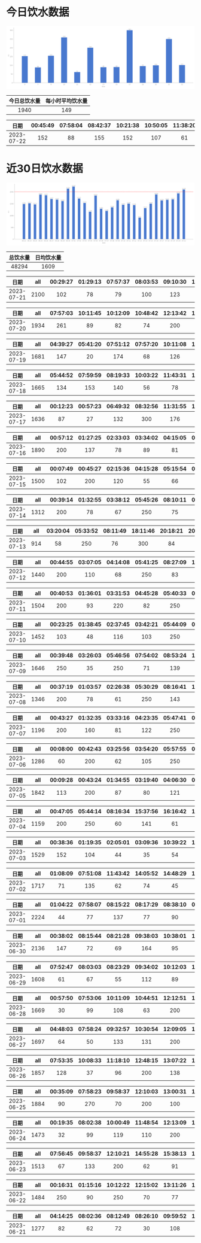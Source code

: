 # 今日饮水数据

<div align=center>
<img src="today.png" style="zoom: 100%;" />

| 今日总饮水量 | 每小时平均饮水量 |
| :----: | :----: |
| 1940 | 149 |
</div>

| 日期 | 00:45:49 | 07:58:04 | 08:42:37 | 10:21:38 | 10:50:05 | 11:38:20 | 12:09:30 | 13:20:41 | 15:08:36 | 17:14:43 | 17:35:35 | 19:43:14 | 20:41:25 | 21:30:57 | 22:09:06 |
| :----: | :----: | :----: | :----: | :----: | :----: | :----: | :----: | :----: | :----: | :----: | :----: | :----: | :----: | :----: | :----: |
| 2023-07-22 | 152 | 88 | 155 | 152 | 107 | 61 | 200 | 89 | 90 | 200 | 100 | 95 | 100 | 250 | 101 |

# 近30日饮水数据

<div align=center>
<img src="30.png"style="zoom: 100%;" />

| 总饮水量 | 日均饮水量 |
| :----: | :----: |
| 48294 | 1609 |
</div>

| 日期 | all | 00:29:27 | 01:29:13 | 07:57:37 | 08:03:53 | 09:10:30 | 10:18:18 | 12:16:01 | 13:23:37 | 14:00:41 | 14:36:17 | 15:27:00 | 16:10:18 | 17:13:16 | 17:53:41 | 18:47:44 | 21:16:56 | 21:47:44 | 23:45:22 |
| :----: | :----: | :----: | :----: | :----: | :----: | :----: | :----: | :----: | :----: | :----: | :----: | :----: | :----: | :----: | :----: | :----: | :----: | :----: | :----: |
| 2023-07-21 | 2100 | 102 | 78 | 79 | 100 | 123 | 60 | 200 | 133 | 60 | 93 | 79 | 126 | 200 | 129 | 77 | 300 | 78 | 83 |

| 日期 | all | 07:57:03 | 10:11:45 | 10:12:09 | 10:48:42 | 12:13:42 | 13:03:03 | 14:16:40 | 15:14:40 | 17:10:34 | 18:17:21 | 18:49:10 | 20:58:14 | 21:55:41 |
| :----: | :----: | :----: | :----: | :----: | :----: | :----: | :----: | :----: | :----: | :----: | :----: | :----: | :----: | :----: |
| 2023-07-20 | 1934 | 261 | 89 | 82 | 74 | 200 | 81 | 30 | 84 | 200 | 115 | 154 | 64 | 500 |

| 日期 | all | 04:39:27 | 05:41:20 | 07:51:12 | 07:57:20 | 10:11:08 | 12:15:01 | 13:05:12 | 14:09:07 | 15:29:27 | 17:17:00 | 19:19:46 | 20:17:18 | 21:21:44 | 23:08:48 |
| :----: | :----: | :----: | :----: | :----: | :----: | :----: | :----: | :----: | :----: | :----: | :----: | :----: | :----: | :----: | :----: |
| 2023-07-19 | 1681 | 147 | 20 | 174 | 68 | 126 | 200 | 104 | 109 | 82 | 200 | 60 | 64 | 250 | 77 |

| 日期 | all | 05:44:52 | 07:59:59 | 08:19:33 | 10:03:22 | 11:43:31 | 12:15:46 | 13:03:46 | 14:09:01 | 17:10:54 | 20:31:44 | 22:10:03 | 23:16:01 |
| :----: | :----: | :----: | :----: | :----: | :----: | :----: | :----: | :----: | :----: | :----: | :----: | :----: | :----: |
| 2023-07-18 | 1665 | 134 | 153 | 140 | 56 | 78 | 200 | 143 | 217 | 65 | 54 | 300 | 125 |

| 日期 | all | 00:12:23 | 00:57:23 | 06:49:32 | 08:32:56 | 11:31:55 | 14:05:17 | 15:43:56 | 19:31:37 | 19:55:04 | 20:20:09 | 22:11:04 | 23:48:04 |
| :----: | :----: | :----: | :----: | :----: | :----: | :----: | :----: | :----: | :----: | :----: | :----: | :----: | :----: |
| 2023-07-17 | 1636 | 87 | 27 | 132 | 300 | 176 | 138 | 135 | 125 | 89 | 99 | 250 | 78 |

| 日期 | all | 00:57:12 | 01:27:25 | 02:33:03 | 03:34:02 | 04:15:05 | 04:46:08 | 05:41:38 | 07:50:50 | 09:09:51 | 09:26:27 | 16:29:34 | 16:59:51 | 19:18:23 | 20:08:19 | 22:55:24 |
| :----: | :----: | :----: | :----: | :----: | :----: | :----: | :----: | :----: | :----: | :----: | :----: | :----: | :----: | :----: | :----: | :----: |
| 2023-07-16 | 1890 | 200 | 137 | 78 | 89 | 81 | 118 | 250 | 28 | 79 | 64 | 116 | 130 | 70 | 200 | 250 |

| 日期 | all | 00:07:49 | 00:45:27 | 02:15:36 | 04:15:28 | 05:15:54 | 05:38:21 | 08:45:43 | 19:02:28 | 19:10:50 | 20:28:04 | 21:02:50 | 22:41:48 | 23:57:22 |
| :----: | :----: | :----: | :----: | :----: | :----: | :----: | :----: | :----: | :----: | :----: | :----: | :----: | :----: | :----: |
| 2023-07-15 | 1500 | 102 | 200 | 120 | 55 | 66 | 230 | 106 | 137 | 122 | 76 | 161 | 80 | 45 |

| 日期 | all | 00:39:14 | 01:32:55 | 03:38:12 | 05:45:26 | 08:10:11 | 08:27:08 | 17:46:59 | 19:04:24 | 20:31:48 | 21:07:51 |
| :----: | :----: | :----: | :----: | :----: | :----: | :----: | :----: | :----: | :----: | :----: | :----: |
| 2023-07-14 | 1312 | 200 | 78 | 67 | 250 | 75 | 41 | 109 | 300 | 98 | 94 |

| 日期 | all | 03:20:04 | 05:33:52 | 08:11:49 | 18:11:46 | 20:18:21 | 20:32:29 | 22:29:04 |
| :----: | :----: | :----: | :----: | :----: | :----: | :----: | :----: | :----: |
| 2023-07-13 | 914 | 58 | 250 | 76 | 300 | 84 | 88 | 58 |

| 日期 | all | 00:44:55 | 03:07:05 | 04:14:08 | 05:41:25 | 08:27:09 | 17:58:56 | 18:04:05 | 18:33:18 | 19:02:59 | 21:52:23 | 22:33:37 | 23:43:24 |
| :----: | :----: | :----: | :----: | :----: | :----: | :----: | :----: | :----: | :----: | :----: | :----: | :----: | :----: |
| 2023-07-12 | 1440 | 200 | 110 | 68 | 250 | 83 | 200 | 122 | 86 | 91 | 82 | 88 | 60 |

| 日期 | all | 00:40:53 | 01:36:01 | 03:31:53 | 04:45:28 | 05:40:33 | 08:16:26 | 19:33:21 | 20:26:37 | 20:34:02 | 22:13:36 | 23:56:50 |
| :----: | :----: | :----: | :----: | :----: | :----: | :----: | :----: | :----: | :----: | :----: | :----: | :----: |
| 2023-07-11 | 1504 | 200 | 93 | 220 | 82 | 250 | 130 | 83 | 114 | 62 | 112 | 158 |

| 日期 | all | 00:23:25 | 01:38:45 | 02:37:45 | 03:42:21 | 05:44:09 | 07:23:55 | 17:52:21 | 18:29:02 | 19:17:39 | 20:20:14 | 20:33:44 | 21:05:17 | 22:55:46 |
| :----: | :----: | :----: | :----: | :----: | :----: | :----: | :----: | :----: | :----: | :----: | :----: | :----: | :----: | :----: |
| 2023-07-10 | 1452 | 103 | 48 | 116 | 103 | 250 | 124 | 129 | 103 | 124 | 99 | 120 | 98 | 35 |

| 日期 | all | 00:39:48 | 03:26:03 | 05:46:56 | 07:54:02 | 08:53:24 | 16:03:34 | 18:18:22 | 20:18:59 | 20:36:30 | 22:40:55 | 23:43:01 |
| :----: | :----: | :----: | :----: | :----: | :----: | :----: | :----: | :----: | :----: | :----: | :----: | :----: |
| 2023-07-09 | 1646 | 250 | 35 | 250 | 71 | 139 | 86 | 300 | 115 | 120 | 130 | 150 |

| 日期 | all | 00:37:19 | 01:03:57 | 02:26:38 | 05:30:29 | 08:16:41 | 17:33:54 | 18:50:44 | 20:28:32 | 20:57:01 | 22:29:37 |
| :----: | :----: | :----: | :----: | :----: | :----: | :----: | :----: | :----: | :----: | :----: | :----: |
| 2023-07-08 | 1346 | 200 | 78 | 61 | 250 | 143 | 74 | 300 | 78 | 68 | 94 |

| 日期 | all | 00:43:27 | 01:32:35 | 03:33:16 | 04:23:35 | 05:47:41 | 08:31:25 | 18:27:03 | 19:47:25 | 20:29:56 | 22:44:13 |
| :----: | :----: | :----: | :----: | :----: | :----: | :----: | :----: | :----: | :----: | :----: | :----: |
| 2023-07-07 | 1196 | 200 | 160 | 81 | 122 | 250 | 35 | 88 | 62 | 72 | 126 |

| 日期 | all | 00:08:00 | 00:42:43 | 03:25:56 | 03:54:20 | 05:57:55 | 08:12:49 | 15:04:14 | 17:28:10 | 19:30:45 | 20:43:17 | 22:43:03 |
| :----: | :----: | :----: | :----: | :----: | :----: | :----: | :----: | :----: | :----: | :----: | :----: | :----: |
| 2023-07-06 | 1286 | 60 | 200 | 62 | 105 | 250 | 43 | 67 | 200 | 53 | 131 | 115 |

| 日期 | all | 00:09:28 | 00:43:24 | 01:34:55 | 03:19:40 | 04:06:30 | 05:46:15 | 08:29:25 | 16:48:40 | 17:03:42 | 17:37:54 | 18:23:55 | 19:10:43 | 19:38:07 | 20:27:41 | 22:29:13 |
| :----: | :----: | :----: | :----: | :----: | :----: | :----: | :----: | :----: | :----: | :----: | :----: | :----: | :----: | :----: | :----: | :----: |
| 2023-07-05 | 1842 | 113 | 200 | 87 | 80 | 121 | 250 | 89 | 128 | 71 | 200 | 93 | 85 | 75 | 155 | 95 |

| 日期 | all | 00:47:05 | 05:44:14 | 08:16:34 | 15:37:56 | 16:16:42 | 17:52:15 | 18:16:09 | 19:02:44 | 20:24:45 | 22:41:16 |
| :----: | :----: | :----: | :----: | :----: | :----: | :----: | :----: | :----: | :----: | :----: | :----: |
| 2023-07-04 | 1159 | 200 | 250 | 60 | 141 | 61 | 200 | 54 | 60 | 64 | 69 |

| 日期 | all | 00:38:36 | 01:19:35 | 02:05:01 | 03:09:36 | 10:39:22 | 13:30:13 | 13:58:52 | 14:53:32 | 15:55:04 | 20:11:21 | 20:23:58 | 20:28:44 | 22:30:43 |
| :----: | :----: | :----: | :----: | :----: | :----: | :----: | :----: | :----: | :----: | :----: | :----: | :----: | :----: | :----: |
| 2023-07-03 | 1529 | 152 | 104 | 44 | 35 | 54 | 250 | 156 | 143 | 111 | 98 | 52 | 154 | 176 |

| 日期 | all | 01:08:09 | 07:51:08 | 11:43:42 | 14:05:52 | 14:48:29 | 15:00:58 | 16:01:08 | 19:05:59 | 19:36:36 | 20:38:15 | 21:44:53 | 22:27:27 | 22:39:03 | 23:17:43 |
| :----: | :----: | :----: | :----: | :----: | :----: | :----: | :----: | :----: | :----: | :----: | :----: | :----: | :----: | :----: | :----: |
| 2023-07-02 | 1717 | 71 | 135 | 62 | 74 | 45 | 167 | 96 | 160 | 30 | 200 | 203 | 153 | 158 | 163 |

| 日期 | all | 01:04:22 | 07:58:07 | 08:15:22 | 08:17:29 | 08:38:10 | 09:03:55 | 10:00:09 | 10:15:34 | 12:14:05 | 15:11:39 | 16:45:59 | 17:14:27 | 18:15:49 | 20:08:35 | 23:57:28 |
| :----: | :----: | :----: | :----: | :----: | :----: | :----: | :----: | :----: | :----: | :----: | :----: | :----: | :----: | :----: | :----: | :----: |
| 2023-07-01 | 2224 | 44 | 77 | 137 | 77 | 90 | 81 | 62 | 112 | 200 | 400 | 66 | 200 | 77 | 201 | 400 |

| 日期 | all | 00:38:02 | 08:15:44 | 08:21:28 | 09:38:03 | 10:38:01 | 11:05:44 | 11:48:19 | 12:11:19 | 13:02:32 | 13:54:06 | 14:13:43 | 14:30:07 | 16:30:14 | 17:09:37 | 17:56:18 | 18:05:46 | 19:49:51 | 22:08:24 | 23:09:46 | 23:50:41 |
| :----: | :----: | :----: | :----: | :----: | :----: | :----: | :----: | :----: | :----: | :----: | :----: | :----: | :----: | :----: | :----: | :----: | :----: | :----: | :----: | :----: | :----: |
| 2023-06-30 | 2136 | 147 | 72 | 69 | 164 | 95 | 75 | 98 | 200 | 72 | 93 | 29 | 82 | 26 | 200 | 116 | 140 | 71 | 94 | 250 | 43 |

| 日期 | all | 07:52:47 | 08:03:03 | 08:23:29 | 09:34:02 | 10:12:03 | 12:15:12 | 13:05:56 | 14:09:23 | 15:01:36 | 17:14:06 | 19:36:35 | 20:01:35 | 21:30:55 | 23:04:11 |
| :----: | :----: | :----: | :----: | :----: | :----: | :----: | :----: | :----: | :----: | :----: | :----: | :----: | :----: | :----: | :----: |
| 2023-06-29 | 1608 | 61 | 67 | 55 | 112 | 89 | 200 | 114 | 74 | 87 | 200 | 99 | 146 | 250 | 54 |

| 日期 | all | 00:57:50 | 07:53:06 | 10:11:09 | 10:44:51 | 12:12:51 | 13:05:03 | 14:06:00 | 14:37:23 | 15:50:45 | 16:05:32 | 20:00:12 | 20:52:24 | 20:54:25 | 22:48:11 | 23:09:18 | 23:30:41 |
| :----: | :----: | :----: | :----: | :----: | :----: | :----: | :----: | :----: | :----: | :----: | :----: | :----: | :----: | :----: | :----: | :----: | :----: |
| 2023-06-28 | 1669 | 30 | 99 | 108 | 63 | 200 | 116 | 102 | 158 | 68 | 96 | 97 | 200 | 100 | 132 | 49 | 51 |

| 日期 | all | 04:48:03 | 07:58:24 | 09:32:57 | 10:30:54 | 12:09:05 | 13:06:37 | 15:53:08 | 17:12:34 | 18:26:08 | 19:12:23 | 20:54:23 | 21:23:08 | 22:39:43 | 23:26:45 |
| :----: | :----: | :----: | :----: | :----: | :----: | :----: | :----: | :----: | :----: | :----: | :----: | :----: | :----: | :----: | :----: |
| 2023-06-27 | 1697 | 64 | 50 | 133 | 131 | 200 | 42 | 115 | 200 | 119 | 123 | 148 | 250 | 60 | 62 |

| 日期 | all | 07:53:35 | 10:08:33 | 11:18:10 | 12:48:15 | 13:07:22 | 14:28:27 | 14:38:23 | 15:27:01 | 16:11:49 | 16:45:53 | 17:10:07 | 18:23:14 | 19:35:47 | 21:42:28 | 22:12:22 | 23:38:40 |
| :----: | :----: | :----: | :----: | :----: | :----: | :----: | :----: | :----: | :----: | :----: | :----: | :----: | :----: | :----: | :----: | :----: | :----: |
| 2023-06-26 | 1857 | 128 | 37 | 96 | 200 | 138 | 60 | 53 | 119 | 124 | 73 | 200 | 101 | 56 | 250 | 111 | 111 |

| 日期 | all | 00:35:09 | 07:58:23 | 09:58:37 | 12:10:03 | 13:00:31 | 15:01:03 | 15:30:55 | 17:10:25 | 17:33:08 | 19:23:46 | 20:05:13 | 21:40:55 | 22:39:10 | 23:41:27 |
| :----: | :----: | :----: | :----: | :----: | :----: | :----: | :----: | :----: | :----: | :----: | :----: | :----: | :----: | :----: | :----: |
| 2023-06-25 | 1884 | 90 | 270 | 70 | 200 | 100 | 60 | 108 | 200 | 113 | 50 | 85 | 250 | 265 | 23 |

| 日期 | all | 00:19:35 | 08:02:38 | 10:00:49 | 11:48:54 | 12:13:09 | 13:03:40 | 15:00:55 | 15:14:26 | 17:09:24 | 18:38:01 | 20:47:13 | 21:55:03 | 23:12:29 | 23:54:49 |
| :----: | :----: | :----: | :----: | :----: | :----: | :----: | :----: | :----: | :----: | :----: | :----: | :----: | :----: | :----: | :----: |
| 2023-06-24 | 1473 | 32 | 99 | 119 | 110 | 200 | 74 | 53 | 76 | 200 | 156 | 61 | 200 | 66 | 27 |

| 日期 | all | 07:56:45 | 09:58:37 | 12:10:21 | 14:55:28 | 15:38:13 | 16:18:02 | 17:10:36 | 19:13:56 | 19:54:02 | 21:45:51 | 22:23:05 | 23:40:42 |
| :----: | :----: | :----: | :----: | :----: | :----: | :----: | :----: | :----: | :----: | :----: | :----: | :----: | :----: |
| 2023-06-23 | 1513 | 67 | 133 | 200 | 62 | 91 | 87 | 200 | 144 | 115 | 250 | 92 | 72 |

| 日期 | all | 00:16:31 | 01:15:16 | 10:12:22 | 12:15:02 | 13:11:26 | 14:01:47 | 15:32:08 | 16:02:27 | 18:32:24 | 19:46:38 | 20:05:21 | 20:27:40 | 22:33:50 | 22:55:09 |
| :----: | :----: | :----: | :----: | :----: | :----: | :----: | :----: | :----: | :----: | :----: | :----: | :----: | :----: | :----: | :----: |
| 2023-06-22 | 1484 | 250 | 90 | 250 | 70 | 77 | 96 | 77 | 62 | 56 | 200 | 78 | 60 | 61 | 57 |

| 日期 | all | 04:14:25 | 08:02:36 | 08:12:49 | 08:26:10 | 09:59:52 | 10:12:56 | 12:15:13 | 14:53:31 | 15:31:33 | 17:07:57 | 18:54:45 | 19:54:37 | 21:46:19 |
| :----: | :----: | :----: | :----: | :----: | :----: | :----: | :----: | :----: | :----: | :----: | :----: | :----: | :----: | :----: |
| 2023-06-21 | 1277 | 82 | 62 | 72 | 30 | 108 | 114 | 200 | 106 | 60 | 200 | 76 | 81 | 86 |

